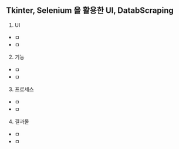 ## Tkinter, Selenium 을 활용한 UI, DatabScraping

1. UI
 - ㅁ
 - ㅁ

2. 기능
 - ㅁ
 - ㅁ

3. 프로세스
 - ㅁ
 - ㅁ

4. 결과물
 - ㅁ
 - ㅁ
